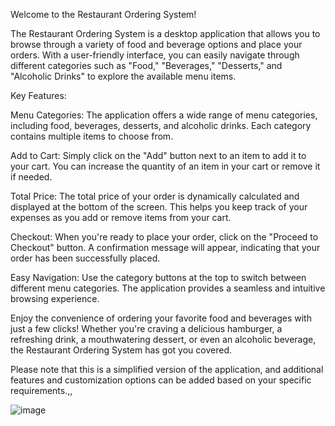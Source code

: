 Welcome to the Restaurant Ordering System!

The Restaurant Ordering System is a desktop application that allows you to browse through a variety of food and beverage options and place your orders. With a user-friendly interface, you can easily navigate through different categories such as "Food," "Beverages," "Desserts," and "Alcoholic Drinks" to explore the available menu items.

Key Features:

Menu Categories: The application offers a wide range of menu categories, including food, beverages, desserts, and alcoholic drinks. Each category contains multiple items to choose from.

Add to Cart: Simply click on the "Add" button next to an item to add it to your cart. You can increase the quantity of an item in your cart or remove it if needed.

Total Price: The total price of your order is dynamically calculated and displayed at the bottom of the screen. This helps you keep track of your expenses as you add or remove items from your cart.

Checkout: When you're ready to place your order, click on the "Proceed to Checkout" button. A confirmation message will appear, indicating that your order has been successfully placed.

Easy Navigation: Use the category buttons at the top to switch between different menu categories. The application provides a seamless and intuitive browsing experience.

Enjoy the convenience of ordering your favorite food and beverages with just a few clicks! Whether you're craving a delicious hamburger, a refreshing drink, a mouthwatering dessert, or even an alcoholic beverage, the Restaurant Ordering System has got you covered.

Please note that this is a simplified version of the application, and additional features and customization options can be added based on your specific requirements.,,

![image](https://github.com/merkurluxury/cafesiparis/assets/67855084/2052e661-beb5-4960-895d-7d2b69f918a1)
